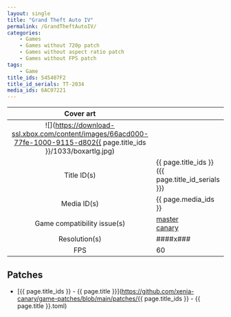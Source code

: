 ```yaml
---
layout: single
title: "Grand Theft Auto IV"
permalink: /GrandTheftAutoIV/
categories:
    - Games
    - Games without 720p patch
    - Games without aspect ratio patch
    - Games without FPS patch
tags:
    - Game
title_ids: 545407F2
title_id_serials: TT-2034
media_ids: 6AC07221
---
```


| Cover art                   |                                                                                        |
| :-------:                   | :-                                                                                     |
| ![](https://download-ssl.xbox.com/content/images/66acd000-77fe-1000-9115-d802{{ page.title_ids }}/1033/boxartlg.jpg) |
| Title ID(s)                 | {{ page.title_ids }} ({{ page.title_id_serials }})                                     |
| Media ID(s)                 | {{ page.media_ids }}                                                                   |
| Game compatibility issue(s) | [master](https://github.com/xenia-project/game-compatibility/issues/427)<br>[canary](https://github.com/xenia-canary/game-compatibility/issues/14) |
| Resolution(s)               | ####x###                                                                               |
| FPS                         | 60                                                                                     |

## Patches
* [{{ page.title_ids }} - {{ page.title }}](https://github.com/xenia-canary/game-patches/blob/main/patches/{{ page.title_ids }} - {{ page.title }}.toml)
